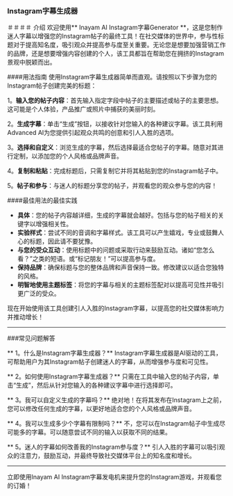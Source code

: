 ### Instagram字幕生成器

＃＃＃＃ 介绍
欢迎使用** Inayam AI Instagram字幕Generator **，这是您制作迷人字幕以增强您的Instagram帖子的最终工具！在社交媒体的世界中，参与性标题对于提高知名度，吸引观众并提高参与度至关重要。无论您是想要加强营销工作的品牌，还是想要增强内容创建的个人，该工具都旨在帮助您在拥挤的Instagram景观中脱颖而出。

####用法指南
使用Instagram字幕生成器简单而直观。请按照以下步骤为您的Instagram帖子创建完美的标题：

1。**输入您的帖子内容**：首先输入指定字段中帖子的主要描述或帖子的主要思想。这可能是个人体验，产品推广或照片中捕获的美丽时刻。

2。**生成字幕**：单击“生成”按钮，以接收针对您输入的各种建议字幕。该工具利用Advanced AI为您提供引起观众共鸣的创意和引人入胜的选项。

3。**选择和自定义**：浏览生成的字幕，然后选择最适合您帖子的字幕。随意对其进行定制，以添加您的个人风格或品牌声音。

4。**复制和粘贴**：完成标题后，只需复制它并将其粘贴到您的Instagram帖子中。

5。**帖子和参与**：与迷人的标题分享您的帖子，并观看您的观众参与您的内容！

####最佳用法的最佳实践
-  **具体**：您的帖子内容越详细，生成的字幕就会越好。包括与您的帖子相关的关键字以增强相关性。
-  **实验样式**：尝试不同的音调和字幕样式。该工具可以产生嬉戏，专业或鼓舞人心的标题，因此请不要犹豫。
-  **与您的受众互动**：使用标题中的问题或采取行动来鼓励互动。诸如“您怎么看？”之类的短语。或“标记朋友！”可以提高参与度。
-  **保持品牌**：确保标题与您的整体品牌和声音保持一致。修改建议以适合您独特的风格。
-  **明智地使用主题标签**：将您的字幕与相关的主题标签配对以提高可见性并吸引更广泛的受众。

现在开始使用该工具创建引人入胜的Instagram字幕，以提高您的社交媒体影响力并推动增长！

---

###常见问题解答

** 1。什么是Instagram字幕生成器？**
Instagram字幕生成器是AI驱动的工具，可帮助用户为其Instagram帖子创建迷人的字幕，从而增强参与度和可见性。

** 2。如何使用Instagram字幕生成器？**
只需在工具中输入您的帖子内容，单击“生成”，然后从针对您输入的各种建议字幕中进行选择即可。

** 3。我可以自定义生成的字幕吗？**
绝对地！在将其发布在Instagram上之前，您可以修改任何生成的字幕，以更好地适合您的个人风格或品牌声音。

** 4。我可以生成多少个字幕有限制吗？**
不，您可以在Instagram帖子中生成尽可能多的字幕。可以随意尝试不同的输入以获取不同的结果。

** 5。迷人的字幕如何改善我的Instagram参与度？**
引人入胜的字幕可以吸引观众的注意力，鼓励互动，并最终导致社交媒体平台上的知名度和增长。

---

立即使用Inayam AI Instagram字幕发电机来提升您的Instagram游戏，并观看您的订婚！